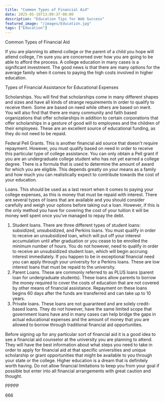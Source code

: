 ```yaml
---
title: "Common Types of Financial Aid"
date: 2025-05-16T13:09:37-08:00
description: "Education Tips for Web Success"
featured_image: "/images/Education.jpg"
tags: ["Education"]
---
```


Common Types of Financial Aid

If you are planning to attend college or the parent of a child you hope will attend college, I'm sure you are concerned over how you are going to be able to afford the process. A college education in many cases is a significant investment. The good news is that there are many options for the average family when it comes to paying the high costs involved in higher education.

Types of Financial Assistance for Educational Expenses

Scholarships. You will find that scholarships come in many different shapes and sizes and have all kinds of strange requirements in order to qualify to receive them. Some are based on need while others are based on merit. You will also find that there are many community and faith based organizations that offer scholarships in addition to certain corporations that offer scholarships in a gesture of good will to employees and the children of their employees. These are an excellent source of educational funding, as they do not need to be repaid.

Federal Pell Grants. This is another financial aid source that doesn't require repayment. However, you must qualify based on need in order to receive this particular type of college assistance. You can only obtain a Pell grant if you are an undergraduate college student who has not yet earned a college degree. There is a formula that is used to determine the amount of award for which you are eligible. This depends greatly on your means as a family and how much you can realistically expect to contribute towards the cost of your education.

Loans. This should be used as a last resort when it comes to paying your college expenses, as this is money that must be repaid with interest. There are several types of loans that are available and you should consider carefully and weigh your options before taking out a loan. However, if this is the only method you have for covering the cost of your tuition it will be money well spent once you've managed to repay the debt. 
1) Student loans. There are three different types of student loans: subsidized, unsubsidized, and Perkins loans.  You must qualify in order to receive an unsubsidized loan, which will put off your interest accumulation until after graduation or you cease to be enrolled the minimum number of hours. You do not however, need to qualify in order to receive an unsubsidized student loan, which will begin accruing interest immediately. If you happen to be in exceptional financial need you can apply through your university for a Perkins loans. These are low interest loans that must be repaid to the university.
2) Parent Loans. These are commonly referred to as PLUS loans (parent loan for undergraduate students). These loans allow parents to borrow the money required to cover the costs of education that are not covered by other means of financial assistance. Repayment on these loans begins 60 days after the funds are transferred and can take up to 10 years.
3) Private loans. These loans are not guaranteed and are solely credit-based loans. They do not however, have the same limited scope that government loans have and in many cases can help bridge the gaps in actual educational expenses and the amount of money that you are allowed to borrow through traditional financial aid opportunities.

Before signing up for any particular sort of financial aid it is a good idea to see a financial aid counselor at the university you are planning to attend. They will have the best information about what steps you need to take in order to apply for financial aid at that specific universities and unique scholarship or grant opportunities that might be available to you through your state or the college. Higher education is a dream that is definitely worth having. Do not allow financial limitations to keep you from your goal if possible but enter into all financial arrangements with great caution and thought.

PPPPP

666

